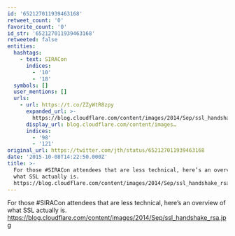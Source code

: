 ```yaml
---
id: '652127011939463168'
retweet_count: '0'
favorite_count: '0'
id_str: '652127011939463168'
retweeted: false
entities:
  hashtags:
    - text: SIRACon
      indices:
        - '10'
        - '18'
  symbols: []
  user_mentions: []
  urls:
    - url: https://t.co/ZZyWtR8zpy
      expanded_url: >-
        https://blog.cloudflare.com/content/images/2014/Sep/ssl_handshake_rsa.jpg
      display_url: blog.cloudflare.com/content/images…
      indices:
        - '98'
        - '121'
original_url: https://twitter.com/jth/status/652127011939463168
date: '2015-10-08T14:22:50.000Z'
title: >-
  For those #SIRACon attendees that are less technical, here’s an overview of
  what SSL actually is.
  https://blog.cloudflare.com/content/images/2014/Sep/ssl_handshake_rsa.jpg
---
```


For those #SIRACon attendees that are less technical, here’s an overview of what SSL actually is. https://blog.cloudflare.com/content/images/2014/Sep/ssl_handshake_rsa.jpg
